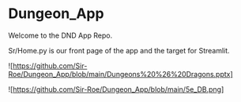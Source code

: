 # Dungeon_App

Welcome to the DND App Repo.

Sr/Home.py is our front page of the app and the target for Streamlit.

![https://github.com/Sir-Roe/Dungeon_App/blob/main/Dungeons%20%26%20Dragons.pptx]

![https://github.com/Sir-Roe/Dungeon_App/blob/main/5e_DB.png]
